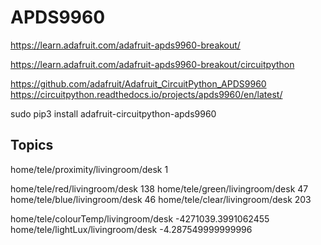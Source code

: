 # APDS9960


https://learn.adafruit.com/adafruit-apds9960-breakout/


https://learn.adafruit.com/adafruit-apds9960-breakout/circuitpython

https://github.com/adafruit/Adafruit_CircuitPython_APDS9960
https://circuitpython.readthedocs.io/projects/apds9960/en/latest/


sudo pip3 install adafruit-circuitpython-apds9960


## Topics

home/tele/proximity/livingroom/desk 1

home/tele/red/livingroom/desk 138
home/tele/green/livingroom/desk 47
home/tele/blue/livingroom/desk 46
home/tele/clear/livingroom/desk 203

home/tele/colourTemp/livingroom/desk -4271039.3991062455
home/tele/lightLux/livingroom/desk -4.287549999999996


